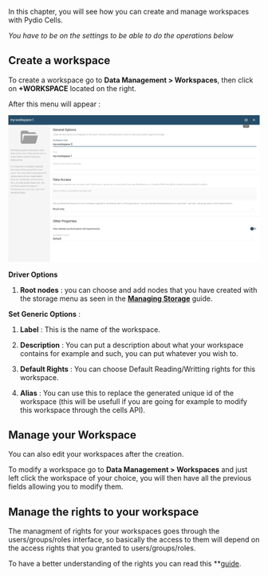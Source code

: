 In this chapter, you will see how you can create and manage workspaces with Pydio Cells.

*You have to be on the settings to be able to do the operations below*

## Create a workspace

To create a workspace go to **Data Management > Workspaces**, then click on **+WORKSPACE** located on the right.

After this menu will appear : 

![Create User workspace](/images/2_getting_started/create_workspace.png)

**Driver Options**  

1. **Root nodes** : you can choose and add nodes that you have created with the storage menu as seen in the **[Managing Storage]()** guide.

**Set Generic Options** :

1. **Label** : This is the name of the workspace.

2. **Description** : You can put a description about what your workspace contains for example and such, you can put whatever you wish to.

3. **Default Rights** : You can choose Default Reading/Writting rights for this workspace.

4. **Alias** : You can use this to replace the generated unique id of the workspace (this will be usefull if you are going for example to modify this workspace through the cells API).

## Manage your Workspace

You can also edit your workspaces after the creation.

To modify a workspace go to **Data Management > Workspaces** and just left click the workspace of your choice, you will then have all the previous fields allowing you to modify them.

## Manage the rights to your workspace

The managment of rights for your workspaces goes through the users/groups/roles interface, so basically the access to them will depend on the access rights that you granted to users/groups/roles.

To have a better understanding of the rights you can read this **[guide]().